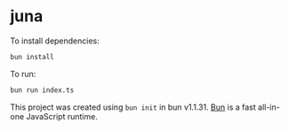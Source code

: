 # juna

To install dependencies:

```bash
bun install
```

To run:

```bash
bun run index.ts
```

This project was created using `bun init` in bun v1.1.31. [Bun](https://bun.sh) is a fast all-in-one JavaScript runtime.
